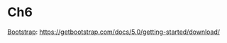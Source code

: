Ch6
===
[Bootstrap](https://getbootstrap.com/docs/5.0/getting-started/download/): https://getbootstrap.com/docs/5.0/getting-started/download/
